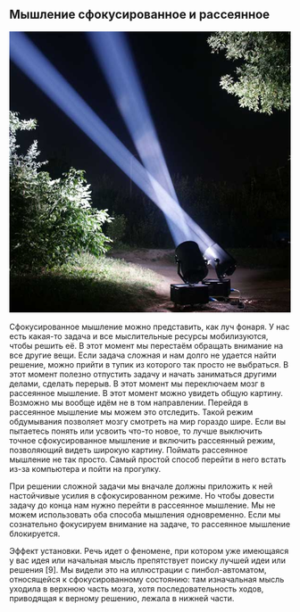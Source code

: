 ## Мышление сфокусированное и рассеянное

![6](../images/6.jpg)

Сфокусированное мышление можно представить, как луч фонаря. У нас есть какая-то задача и все мыслительные ресурсы мобилизуются, чтобы решить её. В этот момент мы перестаём обращать внимание на все другие вещи.
Если задача сложная и нам долго не удается найти решение, можно прийти в тупик из которого так просто не выбраться. В этот момент полезно отпустить задачу и начать заниматься другими делами, сделать перерыв.
В этот момент мы переключаем мозг в рассеянное мышление. В этот момент можно увидеть общую картину. Возможно мы вообще идём не в том направлении. Перейдя в рассеянное мышление мы можем это отследить. Такой режим обдумывания позволяет мозгу смотреть на мир гораздо шире. Если вы пытаетесь понять или усвоить что-то новое, то лучше выключить точное сфокусированное мышление и включить рассеянный режим, позволяющий видеть широкую картину. Поймать рассеянное мышление не так просто. Самый простой способ перейти в него встать из-за компьютера и пойти на прогулку.

При решении сложной задачи мы вначале должны приложить к ней настойчивые усилия в сфокусированном режиме. Но чтобы довести задачу до конца нам нужно перейти в рассеянное мышление.
Мы не можем использовать оба способа мышления одновременно. Если мы сознательно фокусируем внимание на задаче, то рассеянное мышление блокируется.

Эффект установки.
Речь идет о феномене, при котором уже имеющаяся у вас идея или начальная мысль препятствует поиску лучшей идеи или решения [9]. Мы видели это на иллюстрации с пинбол-автоматом, относящейся к сфокусированному состоянию: там изначальная мысль уходила в верхнюю часть мозга, хотя последовательность ходов, приводящая к верному решению, лежала в нижней части.
